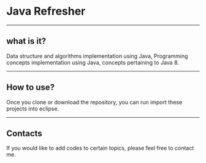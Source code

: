 # Java Refresher
---

## what is it?

Data structure and algorithms implementation using Java,
Programming concepts implementation using Java,
concepts pertaining to Java 8.

---

## How to use?

Once you clone or download the repository, you can run
import these projects into eclipse.

---

## Contacts

If you would like to add codes to certain topics, please
feel free to contact me.
